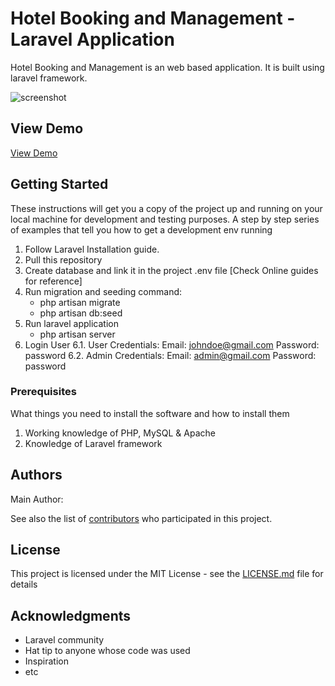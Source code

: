 # Hotel Booking and Management - Laravel Application

Hotel Booking and Management is an web based application. It is built using laravel framework.

![screenshot](https://github.com/dilipraya/hotel/blob/master/webpage_screenshot.png?raw=true)

## View Demo

[View Demo](http://hotel.dilipraya.com)

## Getting Started

These instructions will get you a copy of the project up and running on your local machine for development and testing purposes.
A step by step series of examples that tell you how to get a development env running

1. Follow Laravel Installation guide.
2. Pull this repository
3. Create database and link it in the project .env file [Check Online guides for reference]
4. Run migration and seeding command:
   - php artisan migrate
   - php artisan db:seed
5. Run laravel application
   - php artisan server
6. Login User
   6.1. User Credentials:
   Email: johndoe@gmail.com
   Password: password
   6.2. Admin Credentials:
   Email: admin@gmail.com
   Password: password

### Prerequisites

What things you need to install the software and how to install them

1. Working knowledge of PHP, MySQL & Apache
2. Knowledge of Laravel framework

## Authors

Main Author:

See also the list of [contributors](https://github.com/) who participated in this project.

## License

This project is licensed under the MIT License - see the [LICENSE.md](LICENSE.md) file for details

## Acknowledgments

- Laravel community
- Hat tip to anyone whose code was used
- Inspiration
- etc
